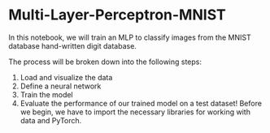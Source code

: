 # Multi-Layer-Perceptron-MNIST
In this notebook, we will train an MLP to classify images from the MNIST database hand-written digit database.

The process will be broken down into the following steps:

1. Load and visualize the data
2. Define a neural network
3. Train the model
4. Evaluate the performance of our trained model on a test dataset!
Before we begin, we have to import the necessary libraries for working with data and PyTorch.
